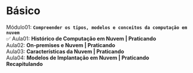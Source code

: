 # Básico

Módulo01: **`Compreender os tipos, modelos e conceitos da computação em nuvem`**  
✅ Aula01: **Histórico de Computação em Nuvem | Praticando**  
Aula02: **On-premises e Nuvem | Praticando**  
Aula03: **Características da Nuvem | Praticando**  
Aula04: **Modelos de Implantação em Nuvem | Praticando**  
**Recapitulando**  